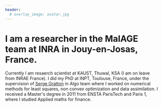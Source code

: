 ```yaml
---
header:
  # overlay_image: avatar.jpg
---
```

 

# I am a researcher in the MaIAGE team at INRA in Jouy-en-Josas, France. 
Currently I am resaerch scientist at KAUST, Thuwal, KSA (I am on leave from INRAE France). I did my PhD at INPT, Toulouse, France, under the supervision of [Serge Gratton](http://gratton.perso.enseeiht.fr/) in Algo team where I worked on numerical methods for least squares, non convex optimization and data assimilation. I received a Master's degree in 2011 from ENSTA ParisTech and Paris 1, where I studied Applied maths for finance.
